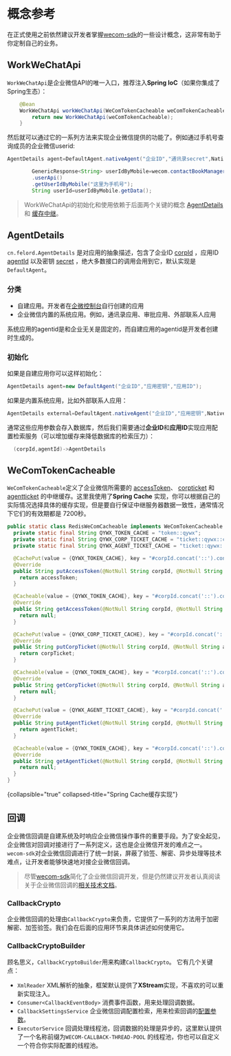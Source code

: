 # 概念参考

在正式使用之前依然建议开发者掌握[wecom-sdk](https://gitee.com/felord/wecom-sdk)的一些设计概念，这非常有助于你定制自己的业务。

## WorkWeChatApi

`WorkWeChatApi`是企业微信API的唯一入口，推荐注入**Spring IoC**（如果你集成了Spring生态）：

```Java
    @Bean
    WorkWeChatApi workWeChatApi(WeComTokenCacheable weComTokenCacheable) {
        return new WorkWeChatApi(weComTokenCacheable);
    }
```

然后就可以通过它的一系列方法来实现企业微信提供的功能了。例如通过手机号查询成员的企业微信userid:

```java
AgentDetails agent=DefaultAgent.nativeAgent("企业ID","通讯录secret",NativeAgent.CONTACT);

        GenericResponse<String> userIdByMobile=wecom.contactBookManager(agent)
        .userApi()
        .getUserIdByMobile("这里为手机号");
        String userId=userIdByMobile.getData();

```

> WorkWeChatApi的初始化和使用依赖于后面两个关键的概念 [AgentDetails](#agentdetails) 和 [缓存中继](#wecomtokencacheable)。

## AgentDetails

`cn.felord.AgentDetails`
是对应用的抽象描述，包含了企业ID [corpId](https://developer.work.weixin.qq.com/document/path/90665#corpid)
，应用ID [agentId](https://developer.work.weixin.qq.com/document/path/90665#agentid)
以及密钥 [secret](https://developer.work.weixin.qq.com/document/path/90665#secret)
，绝大多数接口的调用会用到它，默认实现是`DefaultAgent`。

### 分类

- 自建应用。开发者在[企微控制台](https://work.weixin.qq.com/wework_admin/loginpage_wx)自行创建的应用
- 企业微信内置的系统应用。例如，通讯录应用、审批应用、外部联系人应用

<note>系统应用的agentid是和企业无关是固定的，而自建应用的agentid是开发者创建时生成的。</note>

### 初始化

如果是自建应用你可以这样初始化：

```java
AgentDetails agent=new DefaultAgent("企业ID","应用密钥","应用ID");
```

如果是内置系统应用，比如外部联系人应用：

```java
AgentDetails external=DefaultAgent.nativeAgent("企业ID","应用密钥",NativeAgent.EXTERNAL);
```

通常这些应用参数会存入数据库，然后我们需要通过**企业ID**和**应用ID**实现应用配置检索服务（可以增加缓存来降低数据库的检索压力）：

``` Kotlin
  (corpId,agentId)->AgentDetails
```

## WeComTokenCacheable

`WeComTokenCacheable`定义了企业微信所需要的 [accessToken](https://developer.work.weixin.qq.com/document/path/91039)、 [corpticket](https://developer.work.weixin.qq.com/document/path/90506)
和 [agentticket](https://developer.work.weixin.qq.com/document/path/90506)
的中继缓存。这里我使用了**Spring
Cache**
实现，你可以根据自己的实际情况选择具体的缓存实现，但是要自行保证中继服务器数据一致性，通常情况下它们的有效期都是<shortcut>
7200</shortcut>秒。

```java
public static class RedisWeComCacheable implements WeComTokenCacheable {
  private static final String QYWX_TOKEN_CACHE = "token::qywx";
  private static final String QYWX_CORP_TICKET_CACHE = "ticket::qywx::corp";
  private static final String QYWX_AGENT_TICKET_CACHE = "ticket::qywx::agent";

  @CachePut(value = {QYWX_TOKEN_CACHE}, key = "#corpId.concat('::').concat(#agentId)")
  @Override
  public String putAccessToken(@NotNull String corpId, @NotNull String agentId, @NotNull String accessToken) {
    return accessToken;
  }

  @Cacheable(value = {QYWX_TOKEN_CACHE}, key = "#corpId.concat('::').concat(#agentId)")
  @Override
  public String getAccessToken(@NotNull String corpId, @NotNull String agentId) {
    return null;
  }

  @CachePut(value = {QYWX_CORP_TICKET_CACHE}, key = "#corpId.concat('::').concat(#agentId)")
  @Override
  public String putCorpTicket(@NotNull String corpId, @NotNull String agentId, @NotNull String corpTicket) {
    return corpTicket;
  }

  @Cacheable(value = {QYWX_TOKEN_CACHE}, key = "#corpId.concat('::').concat(#agentId)")
  @Override
  public String getCorpTicket(@NotNull String corpId, @NotNull String agentId) {
    return null;
  }

  @CachePut(value = {QYWX_AGENT_TICKET_CACHE}, key = "#corpId.concat('::').concat(#agentId)")
  @Override
  public String putAgentTicket(@NotNull String corpId, @NotNull String agentId, @NotNull String agentTicket) {
    return agentTicket;
  }

  @Cacheable(value = {QYWX_TOKEN_CACHE}, key = "#corpId.concat('::').concat(#agentId)")
  @Override
  public String getAgentTicket(@NotNull String corpId, @NotNull String agentId) {
    return null;
  }
}
```

{collapsible="true" collapsed-title="Spring Cache缓存实现"}

## 回调

企业微信回调是自建系统及时响应企业微信操作事件的重要手段。为了安全起见，企业微信对回调对接进行了一系列定义，这也是企业微信开发的难点之一。`wecom-sdk`对企业微信回调进行了统一封装，屏蔽了验签、解密、异步处理等技术难点，让开发者能够快速地对接企业微信回调。
> 尽管[wecom-sdk](https://gitee.com/felord/wecom-sdk)简化了企业微信回调开发，但是仍然建议开发者认真阅读关于企业微信回调的[相关技术文档](https://developer.work.weixin.qq.com/document/path/90930)。 

### CallbackCrypto
企业微信回调的处理由`CallbackCrypto`来负责，它提供了一系列的方法用于加密解密、加签验签。我们会在后面的应用环节来具体讲述如何使用它。

### CallbackCryptoBuilder
顾名思义，`CallbackCryptoBuilder`用来构建`CallbackCrypto`。 它有几个关键点：

- `XmlReader` XML解析的抽象，框架默认提供了**XStream**实现，不喜欢的可以重新实现注入。
- `Consumer<CallbackEventBody>` 消费事件函数，用来处理回调数据。
- `CallbackSettingsService` 企业微信回调配置检索，用来检索回调的[配置参数](https://developer.work.weixin.qq.com/document/path/90930)。
- `ExecutorService` 回调处理线程池，回调数据的处理是异步的，这里默认提供了一个名称前缀为`WECOM-CALLBACK-THREAD-POOL`
  的线程池，你也可以自定义一个符合你实际配置的线程池。